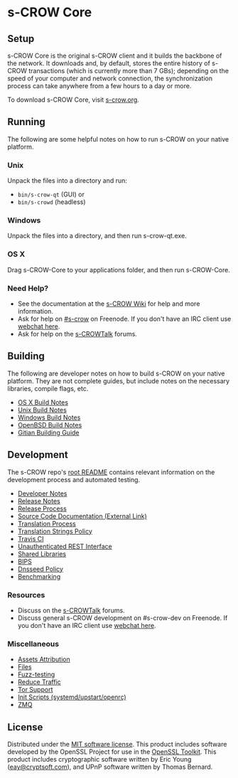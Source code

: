 s-CROW Core
=============

Setup
---------------------
s-CROW Core is the original s-CROW client and it builds the backbone of the network. It downloads and, by default, stores the entire history of s-CROW transactions (which is currently more than 7 GBs); depending on the speed of your computer and network connection, the synchronization process can take anywhere from a few hours to a day or more.

To download s-CROW Core, visit [s-crow.org](https://s-crow.org).

Running
---------------------
The following are some helpful notes on how to run s-CROW on your native platform.

### Unix

Unpack the files into a directory and run:

- `bin/s-crow-qt` (GUI) or
- `bin/s-crowd` (headless)

### Windows

Unpack the files into a directory, and then run s-crow-qt.exe.

### OS X

Drag s-CROW-Core to your applications folder, and then run s-CROW-Core.

### Need Help?

* See the documentation at the [s-CROW Wiki](https://s-crow.info/)
for help and more information.
* Ask for help on [#s-crow](http://webchat.freenode.net?channels=s-crow) on Freenode. If you don't have an IRC client use [webchat here](http://webchat.freenode.net?channels=s-crow).
* Ask for help on the [s-CROWTalk](https://s-crowtalk.io/) forums.

Building
---------------------
The following are developer notes on how to build s-CROW on your native platform. They are not complete guides, but include notes on the necessary libraries, compile flags, etc.

- [OS X Build Notes](build-osx.md)
- [Unix Build Notes](build-unix.md)
- [Windows Build Notes](build-windows.md)
- [OpenBSD Build Notes](build-openbsd.md)
- [Gitian Building Guide](gitian-building.md)

Development
---------------------
The s-CROW repo's [root README](/README.md) contains relevant information on the development process and automated testing.

- [Developer Notes](developer-notes.md)
- [Release Notes](release-notes.md)
- [Release Process](release-process.md)
- [Source Code Documentation (External Link)](https://dev.visucore.com/s-crow/doxygen/)
- [Translation Process](translation_process.md)
- [Translation Strings Policy](translation_strings_policy.md)
- [Travis CI](travis-ci.md)
- [Unauthenticated REST Interface](REST-interface.md)
- [Shared Libraries](shared-libraries.md)
- [BIPS](bips.md)
- [Dnsseed Policy](dnsseed-policy.md)
- [Benchmarking](benchmarking.md)

### Resources
* Discuss on the [s-CROWTalk](https://s-crowtalk.io/) forums.
* Discuss general s-CROW development on #s-crow-dev on Freenode. If you don't have an IRC client use [webchat here](http://webchat.freenode.net/?channels=s-crow-dev).

### Miscellaneous
- [Assets Attribution](assets-attribution.md)
- [Files](files.md)
- [Fuzz-testing](fuzzing.md)
- [Reduce Traffic](reduce-traffic.md)
- [Tor Support](tor.md)
- [Init Scripts (systemd/upstart/openrc)](init.md)
- [ZMQ](zmq.md)

License
---------------------
Distributed under the [MIT software license](/COPYING).
This product includes software developed by the OpenSSL Project for use in the [OpenSSL Toolkit](https://www.openssl.org/). This product includes
cryptographic software written by Eric Young ([eay@cryptsoft.com](mailto:eay@cryptsoft.com)), and UPnP software written by Thomas Bernard.

